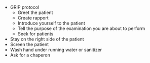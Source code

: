 - GRIP protocol
	- Greet the patient
	- Create rapport
	- Introduce yourself to the patient
	- Tell the purpose of the examination you are about to perform
	- Seek for patients
- Stay on the right side of the patient
- Screen the patient
- Wash hand under running water or sanitizer
- Ask for a chaperon